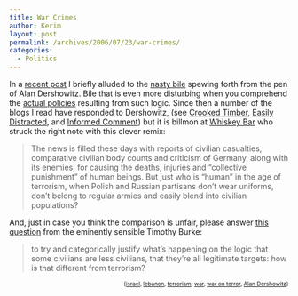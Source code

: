 ```yaml
---
title: War Crimes
author: Kerim
layout: post
permalink: /archives/2006/07/23/war-crimes/
categories:
  - Politics
---
```

In a <a href="http://test.oxus.net/archives/2006/07/22/proxy-war/" onclick="_gaq.push(['_trackEvent', 'outbound-article', 'http://test.oxus.net/archives/2006/07/22/proxy-war/', 'recent post']);" >recent post</a> I briefly alluded to the <a href="http://www.latimes.com/news/opinion/la-oe-dershowitz22jul22,0,7685210.story?coll=la-opinion-rightrail" onclick="_gaq.push(['_trackEvent', 'outbound-article', 'http://www.latimes.com/news/opinion/la-oe-dershowitz22jul22,0,7685210.story?coll=la-opinion-rightrail', 'nasty bile']);" >nasty bile</a> spewing forth from the pen of Alan Dershowitz. Bile that is even more disturbing when you comprehend the <a href="http://www.washingtonmonthly.com/archives/individual/2006_07/009221.php" onclick="_gaq.push(['_trackEvent', 'outbound-article', 'http://www.washingtonmonthly.com/archives/individual/2006_07/009221.php', 'actual policies']);" >actual policies</a> resulting from such logic. Since then a number of the blogs I read have responded to Dershowitz, (see <a href="http://crookedtimber.org/2006/07/22/legitimate-targets/" onclick="_gaq.push(['_trackEvent', 'outbound-article', 'http://crookedtimber.org/2006/07/22/legitimate-targets/', 'Crooked Timber']);" >Crooked Timber</a>, <a href="http://weblogs.swarthmore.edu/burke/?p=229" onclick="_gaq.push(['_trackEvent', 'outbound-article', 'http://weblogs.swarthmore.edu/burke/?p=229', 'Easily Distracted']);" >Easily Distracted</a>, and <a href="http://www.juancole.com/2006/07/dershowitz-and-grades-of-human-beings.html" onclick="_gaq.push(['_trackEvent', 'outbound-article', 'http://www.juancole.com/2006/07/dershowitz-and-grades-of-human-beings.html', 'Informed Comment']);" >Informed Comment</a>) but it is billmon at <a href="http://billmon.org/archives/002554.html" onclick="_gaq.push(['_trackEvent', 'outbound-article', 'http://billmon.org/archives/002554.html', 'Whiskey Bar']);" >Whiskey Bar</a> who struck the right note with this clever remix:

> The news is filled these days with reports of civilian casualties, comparative civilian body counts and criticism of Germany, along with its enemies, for causing the deaths, injuries and &#8220;collective punishment&#8221; of human beings. But just who is &#8220;human&#8221; in the age of terrorism, when Polish and Russian partisans don&#8217;t wear uniforms, don&#8217;t belong to regular armies and easily blend into civilian populations? 

And, just in case you think the comparison is unfair, please answer <a href="http://weblogs.swarthmore.edu/burke/?p=229" onclick="_gaq.push(['_trackEvent', 'outbound-article', 'http://weblogs.swarthmore.edu/burke/?p=229', 'this question']);" >this question</a> from the eminently sensible Timothy Burke:

> to try and categorically justify what’s happening on the logic that some civilians are less civilians, that they’re all legitimate targets: how is that different from terrorism? 

<!-- technorati tags start -->

<div style="text-align:right;">
  <span style="font-size:x-small;">{<a href="http://www.technorati.com/tag/israel" onclick="_gaq.push(['_trackEvent', 'outbound-article', 'http://www.technorati.com/tag/israel', 'israel']);"  rel="tag">israel</a>, <a href="http://www.technorati.com/tag/lebanon" onclick="_gaq.push(['_trackEvent', 'outbound-article', 'http://www.technorati.com/tag/lebanon', 'lebanon']);"  rel="tag">lebanon</a>, <a href="http://www.technorati.com/tag/terrorism" onclick="_gaq.push(['_trackEvent', 'outbound-article', 'http://www.technorati.com/tag/terrorism', 'terrorism']);"  rel="tag">terrorism</a>, <a href="http://www.technorati.com/tag/war" onclick="_gaq.push(['_trackEvent', 'outbound-article', 'http://www.technorati.com/tag/war', 'war']);"  rel="tag">war</a>, <a href="http://www.technorati.com/tag/war on terror" onclick="_gaq.push(['_trackEvent', 'outbound-article', 'http://www.technorati.com/tag/war on terror', 'war on terror']);"  rel="tag">war on terror</a>, <a href="http://www.technorati.com/tag/Alan Dershowitz" onclick="_gaq.push(['_trackEvent', 'outbound-article', 'http://www.technorati.com/tag/Alan Dershowitz', 'Alan Dershowitz']);"  rel="tag">Alan Dershowitz</a>}</span>


<!-- technorati tags end -->

